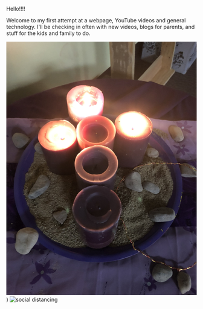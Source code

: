 Hello!!!!

Welcome to my first attempt at a webpage, YouTube videos and general technology. I'll be checking in often with new videos, blogs for parents, and stuff for the kids and family to do.

![3 Lenten Candles](D52DB980-4937-48DF-892A-BF8715D4CCF8.jpeg)
)
![social distancing](https://youtu.be/EjHCxD0ZR3Q)
